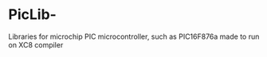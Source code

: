 # PicLib-
Libraries for microchip PIC microcontroller, such as PIC16F876a made to run on XC8 compiler
